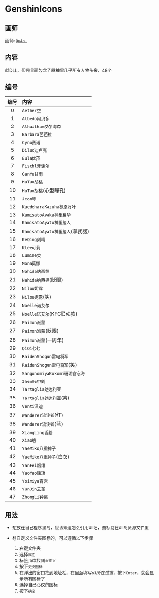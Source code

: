 # GenshinIcons

## 画师

画师: [`QuAn_` ](https://www.pixiv.net/users/6657532)

## 内容

就DLL，但是里面包含了原神里几乎所有人物头像，48个

## 编号

| 编号  | 内容                       |
|:---:|:------------------------ |
| 0   | `Aether空`                |
| 1   | `Albedo阿贝多`              |
| 2   | `Alhaitham艾尔海森`          |
| 3   | `Barbara芭芭拉`             |
| 4   | `Cyno赛诺`                 |
| 5   | `Diluc迪卢克`               |
| 6   | `Eula优菈`                 |
| 7   | `Fischl菲谢尔`              |
| 8   | `GanYu甘雨`                |
| 9   | `HuTao胡桃`                |
| 10  | `HuTao胡桃`(心型瞳孔)          |
| 11  | `Jean琴`                  |
| 12  | `KaedeharaKazuha枫原万叶`    |
| 13  | `KamisatoAyaka神里绫华`      |
| 14  | `KamisatoAyato神里绫人`      |
| 15  | `KamisatoAyato神里绫人`(拿武器) |
| 16  | `KeQing刻晴`               |
| 17  | `Klee可莉`                 |
| 18  | `Lumine荧`                |
| 19  | `Mona莫娜`                 |
| 20  | `Nahida纳西妲`              |
| 21  | `Nahida纳西妲`(眨眼)          |
| 22  | `Nilou妮露`                |
| 23  | `Nilou妮露`(笑)             |
| 24  | `Noelle诺艾尔`              |
| 25  | `Noelle诺艾尔`(KFC联动款)      |
| 26  | `Paimon派蒙`               |
| 27  | `Paimon派蒙`(眨眼)           |
| 28  | `Paimon派蒙`(一周年)          |
| 29  | `QiQi七七`                 |
| 30  | `RaidenShogun雷电将军`       |
| 31  | `RaidenShogun雷电将军`(笑)    |
| 32  | `SangonomiyaKokomi珊瑚宫心海` |
| 33  | `ShenHe申鹤`               |
| 34  | `Tartaglia达达利亚`          |
| 35  | `Tartaglia达达利亚`(笑)       |
| 36  | `Venti温迪`                |
| 37  | `Wanderer流浪者`(红)         |
| 38  | `Wanderer流浪者`(蓝)         |
| 39  | `XiangLing香菱`            |
| 40  | `Xiao魈`                  |
| 41  | `YaeMiko八重神子`            |
| 42  | `YaeMiko八重神子`(白衣)        |
| 43  | `YanFei烟绯`               |
| 44  | `YaoYao瑶瑶`               |
| 45  | `Yoimiya宵宫`              |
| 46  | `YunJin云堇`               |
| 47  | `ZhongLi钟离`              |

## 用法

- 想放在自己程序里的，应该知道怎么引用dll吧，图标就在dll的资源文件里

- 想自定义文件夹图标的，可以遵循以下步骤
  
  1. 右键文件夹
  2. 选择`属性`
  3. 标签页中找到`自定义`
  4. 按下`更换图标`
  5. 在弹出的窗口找到地址栏，在里面填写*dll所在位置*，按下`Enter`，就会显示所有图标了
  6. 选择自己心仪的图标
  7. 按下`确定`